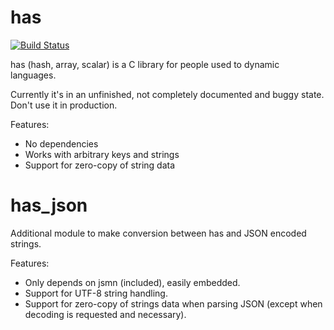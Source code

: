 has
===

[![Build Status](https://travis-ci.org/mbrossard/has.svg?branch=master)](https://travis-ci.org/mbrossard/has)

has (hash, array, scalar) is a C library for people used to dynamic
languages.

Currently it's in an unfinished, not completely documented and buggy
state. Don't use it in production.

Features:

  * No dependencies
  * Works with arbitrary keys and strings
  * Support for zero-copy of string data

has_json
========

Additional module to make conversion between has and JSON encoded
strings.

Features:

  * Only depends on jsmn (included), easily embedded.
  * Support for UTF-8 string handling.
  * Support for zero-copy of strings data when parsing JSON (except
    when decoding is requested and necessary).
